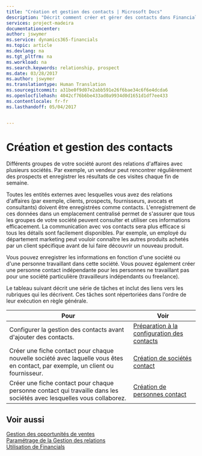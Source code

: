 ```yaml
---
title: "Création et gestion des contacts | Microsoft Docs"
description: "Décrit comment créer et gérer des contacts dans Financials"
services: project-madeira
documentationcenter: 
author: jswymer
ms.service: dynamics365-financials
ms.topic: article
ms.devlang: na
ms.tgt_pltfrm: na
ms.workload: na
ms.search.keywords: relationship, prospect
ms.date: 03/28/2017
ms.author: jswymer
ms.translationtype: Human Translation
ms.sourcegitcommit: a31be0f9d07e2abb591e26f6bae34c6f6e4dcda6
ms.openlocfilehash: 4042cf76b6be433ad0a9934d0d1651d1df7ee433
ms.contentlocale: fr-fr
ms.lasthandoff: 05/04/2017


---
```

# <a name="creating-and-managing-contacts"></a>Création et gestion des contacts
Différents groupes de votre société auront des relations d'affaires avec plusieurs sociétés. Par exemple, un vendeur peut rencontrer régulièrement des prospects et enregistrer les résultats de ces visites chaque fin de semaine.

Toutes les entités externes avec lesquelles vous avez des relations d'affaires (par exemple, clients, prospects, fournisseurs, avocats et consultants) doivent être enregistrées comme contacts. L'enregistrement de ces données dans un emplacement centralisé permet de s'assurer que tous les groupes de votre société peuvent consulter et utiliser ces informations efficacement. La communication avec vos contacts sera plus efficace si tous les détails sont facilement disponibles. Par exemple, un employé du département marketing peut vouloir connaître les autres produits achetés par un client spécifique avant de lui faire découvrir un nouveau produit.

Vous pouvez enregistrer les informations en fonction d'une société ou d'une personne travaillant dans cette société. Vous pouvez également créer une personne contact indépendante pour les personnes ne travaillant pas pour une société particulière (travailleurs indépendants ou freelance).

Le tableau suivant décrit une série de tâches et inclut des liens vers les rubriques qui les décrivent. Ces tâches sont répertoriées dans l'ordre de leur exécution en règle générale.

| Pour | Voir |
| --- | --- |
| Configurer la gestion des contacts avant d'ajouter des contacts. |[Préparation à la configuration des contacts](marketing-setup-contacts.md) |
| Créer une fiche contact pour chaque nouvelle société avec laquelle vous êtes en contact, par exemple, un client ou fournisseur. |[Création de sociétés contact](marketing-create-contact-companies.md) |
| Créer une fiche contact pour chaque personne contact qui travaille dans les sociétés avec lesquelles vous collaborez. |[Création de personnes contact](marketing-create-contact-persons.md) |

## <a name="see-also"></a>Voir aussi
[Gestion des opportunités de ventes](marketing-manage-sales-opportunities.md)  
[Paramétrage de la Gestion des relations](marketing-setup-marketing.md)  
[Utilisation de Financials](ui-work-product.md)  

